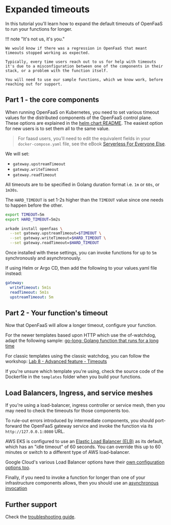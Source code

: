 # Expanded timeouts

In this tutorial you'll learn how to expand the default timeouts of OpenFaaS to run your functions for longer.

!!! note "It's not us, it's you."

    We would know if there was a regression in OpenFaaS that meant timeouts stopped working as expected.

    Typically, every time users reach out to us for help with timeouts it's due to a misconfiguration between one of the components in their stack, or a problem with the function itself.

    You will need to use our sample functions, which we know work, before reaching out for support.

## Part 1 - the core components

When running OpenFaaS on Kubernetes, you need to set various timeout values for the distributed components of the OpenFaaS control plane. These options are explained in the [helm chart README](https://github.com/openfaas/faas-netes/tree/master/chart/openfaas). The easiest option for new users is to set them all to the same value.

 > For faasd users, you'll need to edit the equivalent fields in your `docker-compose.yaml` file, see the eBook [Serverless For Everyone Else](https://store.openfaas.com/l/serverless-for-everyone-else).

We will set:

* `gateway.upstreamTimeout`
* `gateway.writeTimeout`
* `gateway.readTimeout`

All timeouts are to be specified in Golang duration format i.e. `1m` or `60s`, or `1m30s`.

The `HARD_TIMEOUT` is set 1-2s higher than the `TIMEOUT` value since one needs to happen before the other.

```bash
export TIMEOUT=5m
export HARD_TIMEOUT=5m2s

arkade install openfaas \
  --set gateway.upstreamTimeout=$TIMEOUT \
  --set gateway.writeTimeout=$HARD_TIMEOUT \
  --set gateway.readTimeout=$HARD_TIMEOUT
```

Once installed with these settings, you can invoke functions for up to `5m` synchronously and asynchronously.

If using Helm or Argo CD, then add the following to your values.yaml file instead:

```yaml
gateway:
  writeTimeout: 5m1s
  readTimeout: 5m1s
  upstreamTimeout: 5m
```

## Part 2 - Your function's timeout

Now that OpenFaaS will allow a longer timeout, configure your function.

For the newer templates based upon HTTP which use the of-watchdog, adapt the following sample: [go-long: Golang function that runs for a long time](https://github.com/alexellis/go-long)

For classic templates using the classic watchdog, you can follow the workshop: [Lab 8 - Advanced feature - Timeouts](https://github.com/openfaas/workshop/blob/master/lab8.md)

If you're unsure which template you're using, check the source code of the Dockerfile in the `templates` folder when you build your functions.

## Load Balancers, Ingress, and service meshes

If you're using a load-balancer, ingress controller or service mesh, then you may need to check the timeouts for those components too.

To rule-out errors introduced by intermediate components, you should port-forward the OpenFaaS gateway service and invoke the function via its `http://127.0.0.1:8080` URL.

AWS EKS is configured to use an [Elastic Load Balancer (ELB)](https://aws.amazon.com/blogs/aws/elb-idle-timeout-control/) as its default, which has an "idle timeout" of 60 seconds. You can override this up to 60 minutes or switch to a different type of AWS load-balancer.

Google Cloud's various Load Balancer options have their [own configuration options too](https://cloud.google.com/load-balancing/docs/https).

Finally, if you need to invoke a function for longer than one of your infrastructure components allows, then you should use an [asynchronous invocation](/reference/async)

## Further support

Check the [troubleshooting guide](https://docs.openfaas.com/deployment/troubleshooting/).
